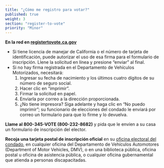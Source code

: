 ```yaml
---
title: "¿Cómo me registro para votar?"
published: true
weight: 3
section: "register-to-vote"
priority: "Minor"
---
```

**En la red en [registertovote.ca.gov](http://registertovote.ca.gov//)**

- Si tiene licencia de manejar de California o el número de tarjeta de identificación, puede autorizar el uso de esa firma para el formulario de inscripción. Llene la solicitud en línea y presione “enviar” al final.
- Si no hay firma registrada en el Departamento de Vehículos Motorizados, necesitará:  
  1. Ingresar su fecha de nacimiento y los últimos cuatro dígitos de su número de seguro social.  
  2. Hacer clic en “imprimir”.  
  3. Firmar la solicitud en papel.  
  4. Enviarla por correo a la dirección proporcionada.  
  5. ¿No tiene impresora? Siga adelante y haga clic en “No puedo imprimir”; su funcionario de elecciones del condado le enviará por correo un formulario para que lo firme y lo devuelva.     

**Llame al 800-345-VOTE (800-232-8682)** y pida que le envíen a su casa un formulario de inscripción del elector.  

**Recoja una tarjeta postal de inscripción oficial** en su [oficina electoral del condado](#section-election-office-contact), en cualquier oficina del Departamento de Vehículos Automotores (Department of Motor Vehicles, DMV), o en una biblioteca pública, oficina postal u oficina de asistencia pública, o cualquier oficina gubernamental que atienda a personas discapacitadas.
